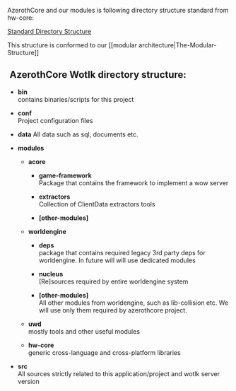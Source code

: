 AzerothCore and our modules is following  directory structure standard from hw-core:

<a href="https://github.com/HW-Core/directory-structure/blob/master/README.md" target="_blank">Standard Directory Structure</a>

This structure is conformed to our [[modular architecture|The-Modular-Structure]]

##  AzerothCore Wotlk directory structure:

- **bin**  
  contains binaries/scripts for this project   

- **conf**  
  Project configuration files  
  
 
- **data** 
    All data such as sql, documents etc.

- **modules** 
    - **acore** 
        - **game-framework**  
          Package that contains the framework to implement a wow server  
 
        - **extractors**  
          Collection of ClientData extractors tools  
  
 
        - **[other-modules]** 

    - **worldengine** 
        - **deps**  
          package that contains required legacy 3rd party deps for worldengine. In future will will use dedicated modules  
  
 
        - **nucleus**  
          [Re]sources required by entire worldengine system  

        - **[other-modules]**  
          All other modules from worldengine, such as lib-collision etc. We will use only them required by azerothcore project.  

    - **uwd**  
      mostly tools and other useful modules  
  
 
    - **hw-core**  
      generic cross-language and cross-platform libraries  

- **src**  
  All sources strictly related to this application/project and wotlk server version 